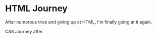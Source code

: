 # HTML Journey

After numerous tries and giving up at HTML, I'm finally  going at it again.

CSS Journey after 